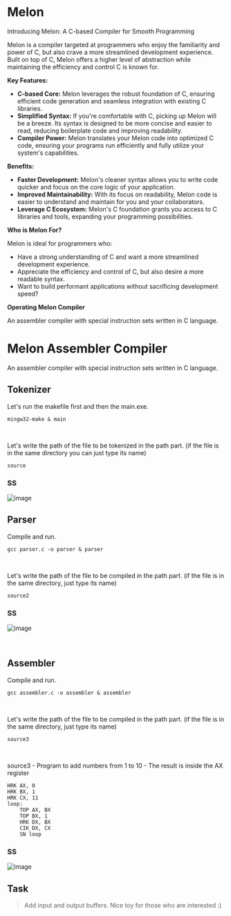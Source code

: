 # Melon
Introducing Melon: A C-based Compiler for Smooth Programming

Melon is a compiler targeted at programmers who enjoy the familiarity and power of C, but also crave a more streamlined development experience. Built on top of C, Melon offers a higher level of abstraction while maintaining the efficiency and control C is known for.

**Key Features:**

* **C-based Core:** Melon leverages the robust foundation of C, ensuring efficient code generation and seamless integration with existing C libraries.
* **Simplified Syntax:** If you're comfortable with C, picking up Melon will be a breeze. Its syntax is designed to be more concise and easier to read, reducing boilerplate code and improving readability.
* **Compiler Power:** Melon translates your Melon code into optimized C code, ensuring your programs run efficiently and fully utilize your system's capabilities.

**Benefits:**

* **Faster Development:** Melon's cleaner syntax allows you to write code quicker and focus on the core logic of your application.
* **Improved Maintainability:** With its focus on readability, Melon code is easier to understand and maintain for you and your collaborators.
* **Leverage C Ecosystem:** Melon's C foundation grants you access to C libraries and tools, expanding your programming possibilities.

**Who is Melon For?**

Melon is ideal for programmers who:

* Have a strong understanding of C and want a more streamlined development experience.
* Appreciate the efficiency and control of C, but also desire a more readable syntax.
* Want to build performant applications without sacrificing development speed?

**Operating Melon Compiler**

An assembler compiler with special instruction sets written in C language.


# Melon Assembler Compiler
An assembler compiler with special instruction sets written in C language.

## Tokenizer
Let's run the makefile first and then the main.exe.
```
mingw32-make & main
```
&nbsp;

Let's write the path of the file to be tokenized in the path part. (if the file is in the same directory you can just type its name)
```
source
```
### SS
![image](https://user-images.githubusercontent.com/71611710/215190992-a55f4913-0435-4c2e-b62b-64d1ec5a3b55.png)
&nbsp;

## Parser
Compile and run.
```
gcc parser.c -o parser & parser
```
&nbsp;

Let's write the path of the file to be compiled in the path part. (if the file is in the same directory, just type its name)
```
source2
```
### SS
![image](https://user-images.githubusercontent.com/71611710/215195209-399bd11f-990d-43dd-b236-43a01f588435.png)

&nbsp;

## Assembler
Compile and run.
```
gcc assembler.c -o assembler & assembler
```
&nbsp;

Let's write the path of the file to be compiled in the path part. (if the file is in the same directory, just type its name)
```
source3
```
&nbsp;

source3 - Program to add numbers from 1 to 10 - The result is inside the AX register
```
HRK AX, 0
HRK BX, 1
HRK CX, 11
loop:
	TOP AX, BX
	TOP BX, 1
	HRK DX, BX
	CIK DX, CX
	SN loop
```

### SS
![image](https://user-images.githubusercontent.com/71611710/215197509-30974e41-2242-403d-abf6-6bc8962fc97d.png)
&nbsp;

## Task
> Add input and output buffers. Nice toy for those who are interested :)


